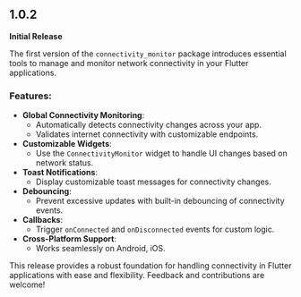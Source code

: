 ## 1.0.2

**Initial Release**

The first version of the `connectivity_monitor` package introduces essential tools to manage and monitor network connectivity in your Flutter applications.

### Features:
* **Global Connectivity Monitoring**:
    * Automatically detects connectivity changes across your app.
    * Validates internet connectivity with customizable endpoints.
* **Customizable Widgets**:
    * Use the `ConnectivityMonitor` widget to handle UI changes based on network status.
* **Toast Notifications**:
    * Display customizable toast messages for connectivity changes.
* **Debouncing**:
    * Prevent excessive updates with built-in debouncing of connectivity events.
* **Callbacks**:
    * Trigger `onConnected` and `onDisconnected` events for custom logic.
* **Cross-Platform Support**:
    * Works seamlessly on Android, iOS.

This release provides a robust foundation for handling connectivity in Flutter applications with ease and flexibility. Feedback and contributions are welcome! 
